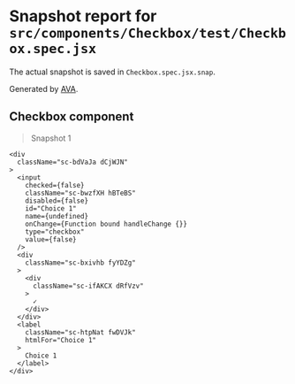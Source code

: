 # Snapshot report for `src/components/Checkbox/test/Checkbox.spec.jsx`

The actual snapshot is saved in `Checkbox.spec.jsx.snap`.

Generated by [AVA](https://ava.li).

## Checkbox component

> Snapshot 1

    <div
      className="sc-bdVaJa dCjWJN"
    >
      <input
        checked={false}
        className="sc-bwzfXH hBTeBS"
        disabled={false}
        id="Choice 1"
        name={undefined}
        onChange={Function bound handleChange {}}
        type="checkbox"
        value={false}
      />
      <div
        className="sc-bxivhb fyYDZg"
      >
        <div
          className="sc-ifAKCX dRfVzv"
        >
          ✓
        </div>
      </div>
      <label
        className="sc-htpNat fwDVJk"
        htmlFor="Choice 1"
      >
        Choice 1
      </label>
    </div>
